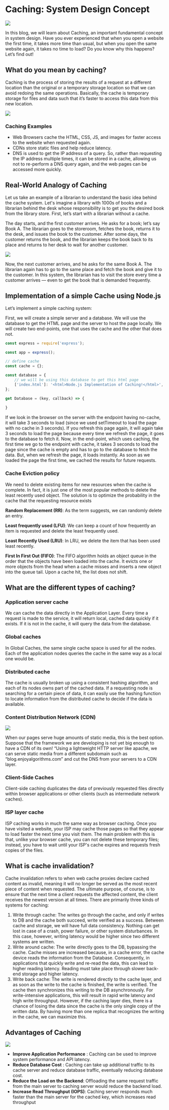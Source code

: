 # Caching: System Design Concept

![](./assets/caching-system-design-interview-concept-cover.svg)

In this blog, we will learn about Caching, an important fundamental concept in system design. Have you ever experienced that when you open a website the first time, it takes more time than usual, but when you open the same website again, it takes no time to load? Do you know why this happens? Let’s find out!

## What do you mean by caching?

Caching is the process of storing the results of a request at a different location than the original or a temporary storage location so that we can avoid redoing the same operations. Basically, the cache is temporary storage for files and data such that it’s faster to access this data from this new location.

![](./assets/what-do-you-mean-by-caching.png)

### Caching Examples

- Web Browsers cache the HTML, CSS, JS, and images for faster access to the website when requested again.
- CDNs store static files and help reduce latency.
- DNS is used to get the IP address of a query. So, rather than requesting the IP address multiple times, it can be stored in a cache, allowing us not to re-perform a DNS query again, and the web pages can be accessed more quickly.

## Real-World Analogy of Caching

Let us take an example of a librarian to understand the basic idea behind the cache system. Let's imagine a library with 1000s of books and a librarian behind the desk whose responsibility is to get you the desired book from the library store. First, let’s start with a librarian without a cache.

The day starts, and the first customer arrives. He asks for a book; let’s say Book A. The librarian goes to the storeroom, fetches the book, returns it to the desk, and issues the book to the customer. After some days, the customer returns the book, and the librarian keeps the book back to its place and returns to her desk to wait for another customer.

![](./assets/real-world-analogy-of-caching.png)

Now, the next customer arrives, and he asks for the same Book A. The librarian again has to go to the same place and fetch the book and give it to the customer. In this system, the librarian has to visit the store every time a customer arrives — even to get the book that is demanded frequently.

## Implementation of a simple Cache using Node.js

Let’s implement a simple caching system:

First, we will create a simple server and a database. We will use the database to get the HTML page and the server to host the page locally. We will create two end-points, one that uses the cache and the other that does not.

```js
const express = require('express');

const app = express();

// define cache
const cache = {};

const database = {
    // we will be using this database to get this html page
    ['index.html']: '<html>Node.js Implementation of Caching!</html>',
};

get Database = (key, callback) => {
    
}
```

If we look in the browser on the server with the endpoint having no-cache, it will take 3 seconds to load (since we used setTimeout to load the page with no cache in 3 seconds). If you refresh this page again, it will again take 3 seconds to load the page because every time we refresh the page, it goes to the database to fetch it. Now, in the end-point, which uses caching, the first time we go to the endpoint with cache, it takes 3 seconds to load the page since the cache is empty and has to go to the database to fetch the data. But, when we refresh the page, it loads instantly. As soon as we loaded the page the first time, we cached the results for future requests.

### Cache Eviction policy

We need to delete existing items for new resources when the cache is complete. In fact, it is just one of the most popular methods to delete the least recently used object. The solution is to optimize the probability in the cache that the requesting resource exists

**Random Replacement (RR)**: As the term suggests, we can randomly delete an entry.

**Least frequently used (LFU)**: We can keep a count of how frequently an item is requested and delete the least frequently used.

**Least Recently Used (LRU)**: In LRU, we delete the item that has been used least recently.

**First In First Out (FIFO)**: The FIFO algorithm holds an object queue in the order that the objects have been loaded into the cache. It evicts one or more objects from the head when a cache misses and inserts a new object into the queue tail. Upon a cache hit, the list does not shift.

## What are the different types of caching?

### Application server cache

We can cache the data directly in the Application Layer. Every time a request is made to the service, it will return local, cached data quickly if it exists. If it is not in the cache, it will query the data from the database.

### Global caches

In Global Caches, the same single cache space is used for all the nodes. Each of the application nodes queries the cache in the same way as a local one would be.

### Distributed cache

The cache is usually broken up using a consistent hashing algorithm, and each of its nodes owns part of the cached data. If a requesting node is searching for a certain piece
of data, it can easily use the hashing function to locate information from the distributed cache to decide if the data is available.

### Content Distribution Network (CDN)

![](./assets/cdn.png)

When our pages serve huge amounts of static media, this is the best option. Suppose that the framework we are developing is not yet big enough to have a CDN of its own! “Using a lightweight HTTP server like apache, we can serve static media from a different subdomain such as “blog.enjoyalgorithms.com” and cut the DNS from your servers to a CDN layer.

### Client-Side Caches

Client-side caching duplicates the data of previously requested files directly within browser applications or other clients (such as intermediate network caches).

### ISP layer cache

ISP caching works in much the same way as browser caching. Once you have visited a website, your ISP may cache those pages so that they appear to load faster the next time you visit them. The main problem with this is that, unlike your browser cache, you can not delete these temporary files; instead, you have to wait until your ISP's cache expires and requests fresh copies of the files.

## What is cache invalidation?

Cache invalidation refers to when web cache proxies declare cached content as invalid, meaning it will no longer be served as the most recent piece of content when requested. The ultimate purpose, of course, is to ensure that the next time a client requests the affected content, the client receives the newest version at all times. There are primarily three kinds of systems for caching:
1. Write through cache: The writes go through the cache, and only if writes to DB and the cache both succeed, write verified as a success. Between cache and storage, we will have full data consistency. Nothing can get lost in case of a crash, power failure, or other system disturbances. In this case, however, writing latency would be higher since two different systems are written.
2. Write around cache: The write directly goes to the DB, bypassing the cache. Cache misses are increased because, in a cache error, the cache device reads the information from the Database. Consequently, in applications that quickly write and re-read the data, this can lead to higher reading latency. Reading must take place through slower back-end storage and higher latency.
3. Write back cache: The write is rendered directly to the cache layer, and as soon as the write to the cache is finished, the write is verified. The cache then synchronizes this writing to the DB asynchronously. For write-intensive applications, this will result in rapid write latency and high write throughput. However, if the caching layer dies, there is a chance of losing the data since the cache is the only single copy of the written data. By having more than one replica that recognizes the writing in the cache, we can maximize this.

## Advantages of Caching

![](./assets/advantages.png)

- **Improve Application Performance** : Caching can be used to improve system performance and API latency.
- **Reduce Database Cost** : Caching can take up additional traffic to its cache server and reduce database traffic, eventually reducing database cost.
- **Reduce the Load on the Backend**: Offloading the same request traffic from the main server to caching server would reduce the backend load.
- **Increase Read Throughput (IOPS)**: Caching server responds much faster than the main server for the cached key, which increases read throughput